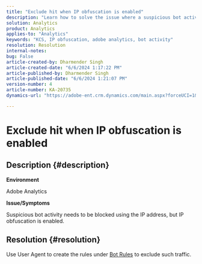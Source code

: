 ```yaml
---
title: "Exclude hit when IP obfuscation is enabled"
description: "Learn how to solve the issue where a suspicious bot activity needs to be blocked using the IP, but IP obfuscation is enabled. Use User Agent for Bot rules."
solution: Analytics
product: Analytics
applies-to: "Analytics"
keywords: "KCS, IP obfuscation, adobe analytics, bot activity"
resolution: Resolution
internal-notes: 
bug: False
article-created-by: Dharmender Singh
article-created-date: "6/6/2024 1:17:22 PM"
article-published-by: Dharmender Singh
article-published-date: "6/6/2024 1:21:07 PM"
version-number: 4
article-number: KA-20735
dynamics-url: "https://adobe-ent.crm.dynamics.com/main.aspx?forceUCI=1&pagetype=entityrecord&etn=knowledgearticle&id=b88c2e16-0724-ef11-840a-6045bd08369f"

---
```

# Exclude hit when IP obfuscation is enabled

## Description {#description}


<b>Environment</b>

Adobe Analytics

<b>Issue/Symptoms</b>

Suspicious bot activity needs to be blocked using the IP address, but IP obfuscation is enabled.


## Resolution {#resolution}


Use User Agent to create the rules under [Bot Rules](https://experienceleague.adobe.com/docs/analytics/admin/admin-tools/manage-report-suites/edit-report-suite/report-suite-general/bot-removal/bot-rules.html?lang=en) to exclude such traffic.
